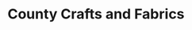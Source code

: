 ---
title: "County Crafts and Fabrics"
url: /castell-newydd-emlyn-newcastle-emlyn/county-crafts-and-fabrics/
shop: fabric
---